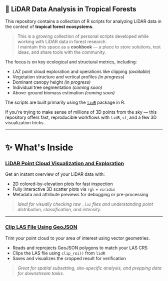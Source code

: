 ## 🌳 LiDAR Data Analysis in Tropical Forests

This repository contains a collection of R scripts for analyzing LiDAR data in the context of **tropical forest ecosystems**.

> This is a growing collection of personal scripts developed while working with LiDAR data in forest research.  
> I maintain this space as a **cookbook** — a place to store solutions, test ideas, and share tools with the community.

The focus is on key ecological and structural metrics, including:

- LAZ point cloud exploration and operations like clipping *(available)*  
- Vegetation structure and vertical profiles *(in progress)*  
- Dominant canopy height *(in progress)*  
- Individual tree segmentation *(coming soon)*  
- Above-ground biomass estimation *(coming soon)*  

The scripts are built primarily using the [`lidR`](https://cran.r-project.org/package=lidR) package in R.

If you're trying to make sense of millions of 3D points from the sky — this repository offers fast, reproducible workflows with `lidR`, `sf`, and a few 3D visualization tricks.

---

# ✨ What's Inside

### [LiDAR Point Cloud Visualization and Exploration](/r_scripts/00%20Explore%20LAZ.R)

Get an instant overview of your LiDAR data with:

- 2D colored-by-elevation plots for fast inspection  
- Fully interactive 3D scatter plots via `rgl` + `viridis`  
- Metadata and attribute previews for debugging or pre-processing  

> *Ideal for visually checking raw `.laz` files and understanding point distribution, classification, and intensity.*

---

### [Clip LAS File Using GeoJSON](/r_scripts/01%20Clip%20LAS%20File%20Using%20GeoJSON.R)

Trim your point cloud to your area of interest using vector geometries.

- Reads and reprojects GeoJSON polygons to match your LAS CRS  
- Clips the LAS file using `clip_roi()` from `lidR`  
- Saves and visualizes the cropped result for verification  

> *Great for spatial subsetting, site-specific analysis, and prepping data for downstream tasks.*

